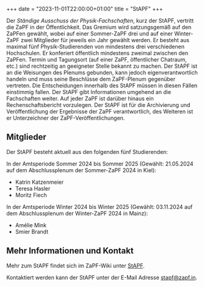 +++
date = "2023-11-01T22:00:00+01:00"
title = "StAPF"
+++

Der *Ständige Ausschuss der Physik-Fachschaften*, kurz der StAPF, vertritt die ZaPF in der Öffentlichkeit. Das Gremium wird satzungsgemäß auf den ZaPFen gewählt, wobei auf einer Sommer-ZaPF drei und auf einer Winter-ZaPF zwei Mitglieder für jeweils ein Jahr gewählt werden. Er besteht aus maximal fünf Physik-Studierenden von mindestens drei verschiedenen Hochschulen. Er konferiert öffentlich mindestens zweimal zwischen den ZaPFen. Termin und Tagungsort (auf einer ZaPF, öffentlicher Chatraum, etc.) sind rechtzeitig an geeigneter Stelle bekannt zu machen. Der StAPF ist an die Weisungen des Plenums gebunden, kann jedoch eigenverantwortlich handeln und muss seine Beschlüsse dem ZaPF-Plenum gegenüber vertreten. Die Entscheidungen innerhalb des StAPF müssen in diesen Fällen einstimmig fallen. Der StAPF gibt Informationen umgehend an die Fachschaften weiter. Auf jeder ZaPF ist darüber hinaus ein Rechenschaftsbericht vorzulegen. Der StAPF ist für die Archivierung und Veröffentlichung der Ergebnisse der ZaPF verantwortlich, des Weiteren ist er Unterzeichner der ZaPF-Veröffentlichungen.

## Mitglieder

Der StAPF besteht aktuell aus den folgenden fünf Studierenden:

In der Amtsperiode Sommer 2024 bis Sommer 2025 (Gewählt: 21.05.2024 auf dem Abschlussplenum der Sommer-ZaPF 2024 in Kiel):

- Katrin Katzenmeier
- Teresa Hasler
- Moritz Fiech

In der Amtsperiode Winter 2024 bis Winter 2025 (Gewählt: 03.11.2024 auf dem Abschlussplenum der Winter-ZaPF 2024 in Mainz):

- Amélie Mink
- Smier Brandt


## Mehr Informationen und Kontakt

Mehr zum StAPF findet sich im ZaPF-Wiki unter [StAPF](https://zapf.wiki/StAPF).

Kontaktiert werden kann der StAPF unter der E-Mail Adresse [stapf@zapf.in](mailto:stapf@zapf.in).
